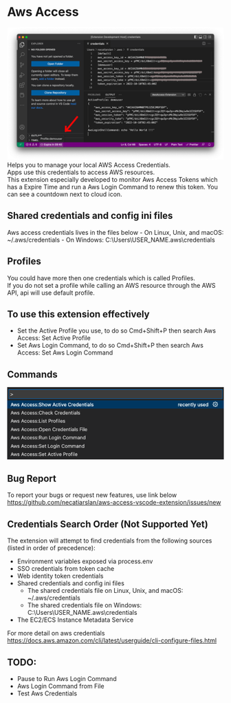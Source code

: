 # Aws Access 
![screenshoot](./media/MainScreen.png)
Helps you to manage your local AWS Access Credentials.\
Apps use this credentials to access AWS resources.\
This extension especially developed to monitor Aws Access Tokens which has a Expire Time and run a Aws Login Command to renew this token. You can see a countdown next to cloud icon.

## Shared credentials and config ini files
Aws access credentials lives in the files below
    - On Linux, Unix, and macOS: ~/.aws/credentials
    - On Windows: C:\Users\USER_NAME\.aws\credentials

## Profiles
You could have more then one credentials which is called Profiles.\
If you do not set a profile while calling an AWS resource through the AWS API, api will use default profile.

## To use this extension effectively
- Set the Active Profile you use, to do so Cmd+Shift+P then search Aws Access: Set Active Profile
- Set Aws Login Command, to do so Cmd+Shift+P then search Aws Access: Set Aws Login Command

## Commands
![screenshoot](./media/CommandPalette.png)


## Bug Report
To report your bugs or request new features, use link below\
https://github.com/necatiarslan/aws-access-vscode-extension/issues/new

## Credentials Search Order (Not Supported Yet)
The extension will attempt to find credentials from the following sources (listed in order of precedence):
- Environment variables exposed via process.env
- SSO credentials from token cache
- Web identity token credentials
- Shared credentials and config ini files
    - The shared credentials file on Linux, Unix, and macOS: ~/.aws/credentials
    - The shared credentials file on Windows: C:\Users\USER_NAME\.aws\credentials
- The EC2/ECS Instance Metadata Service

For more detail on aws credentials
https://docs.aws.amazon.com/cli/latest/userguide/cli-configure-files.html

## TODO:
- Pause to Run Aws Login Command
- Aws Login Command from File
- Test Aws Credentials

